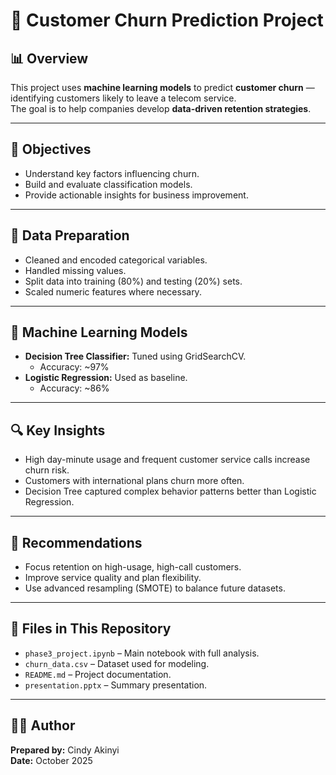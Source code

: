 # 📘 Customer Churn Prediction Project

## 📊 Overview
This project uses **machine learning models** to predict **customer churn** — identifying customers likely to leave a telecom service.  
The goal is to help companies develop **data-driven retention strategies**.

---

## 🧠 Objectives
- Understand key factors influencing churn.  
- Build and evaluate classification models.  
- Provide actionable insights for business improvement.  

---

## 🧹 Data Preparation
- Cleaned and encoded categorical variables.  
- Handled missing values.  
- Split data into training (80%) and testing (20%) sets.  
- Scaled numeric features where necessary.  

---

## 🤖 Machine Learning Models
- **Decision Tree Classifier:** Tuned using GridSearchCV.  
  - Accuracy: ~97%  
- **Logistic Regression:** Used as baseline.  
  - Accuracy: ~86%  

---

## 🔍 Key Insights
- High day-minute usage and frequent customer service calls increase churn risk.  
- Customers with international plans churn more often.  
- Decision Tree captured complex behavior patterns better than Logistic Regression.

---

## 🚀 Recommendations
- Focus retention on high-usage, high-call customers.  
- Improve service quality and plan flexibility.  
- Use advanced resampling (SMOTE) to balance future datasets.  

---

## 🧾 Files in This Repository
- `phase3_project.ipynb` – Main notebook with full analysis.  
- `churn_data.csv` – Dataset used for modeling.  
- `README.md` – Project documentation.  
- `presentation.pptx` – Summary presentation.  

---

## 👩‍💻 Author
**Prepared by:** Cindy Akinyi  
**Date:** October 2025
